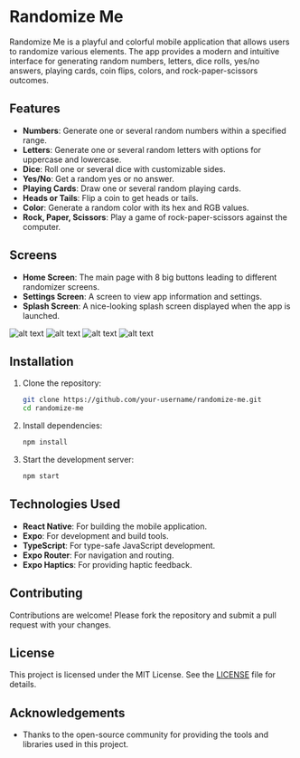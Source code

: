 # Randomize Me

Randomize Me is a playful and colorful mobile application that allows users to randomize various elements. The app provides a modern and intuitive interface for generating random numbers, letters, dice rolls, yes/no answers, playing cards, coin flips, colors, and rock-paper-scissors outcomes.

## Features

- **Numbers**: Generate one or several random numbers within a specified range.
- **Letters**: Generate one or several random letters with options for uppercase and lowercase.
- **Dice**: Roll one or several dice with customizable sides.
- **Yes/No**: Get a random yes or no answer.
- **Playing Cards**: Draw one or several random playing cards.
- **Heads or Tails**: Flip a coin to get heads or tails.
- **Color**: Generate a random color with its hex and RGB values.
- **Rock, Paper, Scissors**: Play a game of rock-paper-scissors against the computer.

## Screens

- **Home Screen**: The main page with 8 big buttons leading to different randomizer screens.
- **Settings Screen**: A screen to view app information and settings.
- **Splash Screen**: A nice-looking splash screen displayed when the app is launched.

![alt text](images/image-01.png "Title")
![alt text](images/image-02.png "Title")
![alt text](images/image-03.png "Title")
![alt text](images/image-04.png "Title")

## Installation

1. Clone the repository:

   ```bash
   git clone https://github.com/your-username/randomize-me.git
   cd randomize-me
   ```

2. Install dependencies:

   ```bash
   npm install
   ```

3. Start the development server:

   ```bash
   npm start
   ```

## Technologies Used

- **React Native**: For building the mobile application.
- **Expo**: For development and build tools.
- **TypeScript**: For type-safe JavaScript development.
- **Expo Router**: For navigation and routing.
- **Expo Haptics**: For providing haptic feedback.

## Contributing

Contributions are welcome! Please fork the repository and submit a pull request with your changes.

## License

This project is licensed under the MIT License. See the [LICENSE](LICENSE) file for details.

## Acknowledgements

- Thanks to the open-source community for providing the tools and libraries used in this project.
